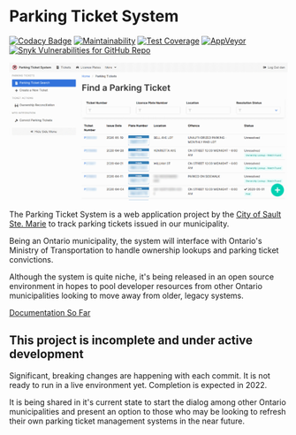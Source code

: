 # Parking Ticket System

[![Codacy Badge](https://img.shields.io/codacy/grade/3428568fcab54a1285b8e139e4fd9f41)](https://www.codacy.com/gh/cityssm/parking-ticket-system)
[![Maintainability](https://img.shields.io/codeclimate/maintainability/cityssm/parking-ticket-system)](https://codeclimate.com/github/cityssm/parking-ticket-system/maintainability)
[![Test Coverage](https://img.shields.io/codeclimate/coverage/cityssm/parking-ticket-system)](https://codeclimate.com/github/cityssm/parking-ticket-system/test_coverage)
[![AppVeyor](https://img.shields.io/appveyor/build/dangowans/parking-ticket-system)](https://ci.appveyor.com/project/dangowans/parking-ticket-system)
[![Snyk Vulnerabilities for GitHub Repo](https://img.shields.io/snyk/vulnerabilities/github/cityssm/parking-ticket-system)](https://app.snyk.io/org/cityssm/project/27487d43-f7ec-45e2-8cbe-9e03e7e0c7d3)

![Parking Ticket Search](docs/images/ticket-search.png)

The Parking Ticket System is a web application project by the
[City of Sault Ste. Marie](https://saultstemarie.ca/)
to track parking tickets issued in our municipality.

Being an Ontario municipality, the system will interface with
Ontario's Ministry of Transportation to handle ownership lookups
and parking ticket convictions.

Although the system is quite niche, it's being released in an open source environment
in hopes to pool developer resources from other Ontario municipalities
looking to move away from older, legacy systems.

[Documentation So Far](/docs)

## This project is incomplete and under active development

Significant, breaking changes are happening with each commit.
It is not ready to run in a live environment yet.
Completion is expected in 2022.

It is being shared in it's current state to start the dialog among
other Ontario municipalities and present an option to those who may be looking
to refresh their own parking ticket management systems in the near future.

